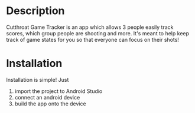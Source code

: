 # Description
Cutthroat Game Tracker is an app which allows 3 people easily track scores, which group people are shooting and more. 
It's meant to help keep track of game states for you so that everyone can focus on their shots!

# Installation
Installation is simple! Just
1. import the project to Android Studio
2. connect an android device
3. build the app onto the device
